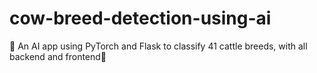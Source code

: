 # cow-breed-detection-using-ai
🐄 An AI app using PyTorch and Flask to classify 41 cattle breeds, with all backend and frontend🧬
